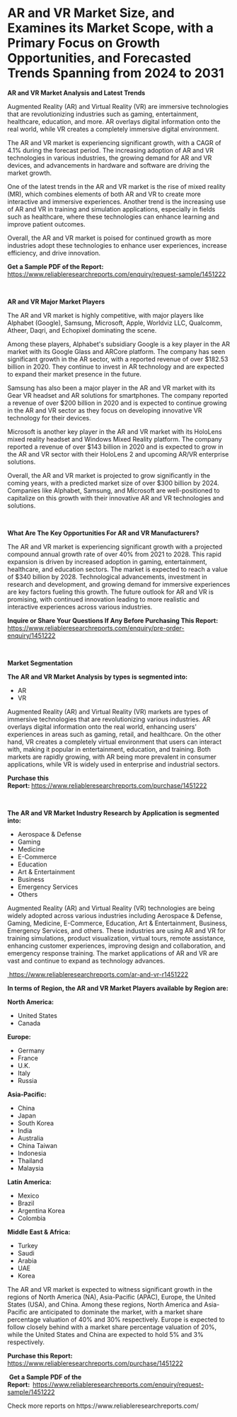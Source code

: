 <p><h1>AR and VR Market Size, and Examines its Market Scope, with a Primary Focus on Growth Opportunities, and Forecasted Trends Spanning from 2024 to 2031</h1></p><p><strong>AR and VR Market Analysis and Latest Trends</strong></p>
<p><p>Augmented Reality (AR) and Virtual Reality (VR) are immersive technologies that are revolutionizing industries such as gaming, entertainment, healthcare, education, and more. AR overlays digital information onto the real world, while VR creates a completely immersive digital environment.</p><p>The AR and VR market is experiencing significant growth, with a CAGR of 4.1% during the forecast period. The increasing adoption of AR and VR technologies in various industries, the growing demand for AR and VR devices, and advancements in hardware and software are driving the market growth.</p><p>One of the latest trends in the AR and VR market is the rise of mixed reality (MR), which combines elements of both AR and VR to create more interactive and immersive experiences. Another trend is the increasing use of AR and VR in training and simulation applications, especially in fields such as healthcare, where these technologies can enhance learning and improve patient outcomes.</p><p>Overall, the AR and VR market is poised for continued growth as more industries adopt these technologies to enhance user experiences, increase efficiency, and drive innovation.</p></p>
<p><strong>Get a Sample PDF of the Report:&nbsp;</strong> <a href="https://www.reliableresearchreports.com/enquiry/request-sample/1451222">https://www.reliableresearchreports.com/enquiry/request-sample/1451222</a></p>
<p>&nbsp;</p>
<p><strong>AR and VR Major Market Players</strong></p>
<p><p>The AR and VR market is highly competitive, with major players like Alphabet (Google), Samsung, Microsoft, Apple, Worldviz LLC, Qualcomm, Atheer, Daqri, and Echopixel dominating the scene. </p><p>Among these players, Alphabet's subsidiary Google is a key player in the AR market with its Google Glass and ARCore platform. The company has seen significant growth in the AR sector, with a reported revenue of over $182.53 billion in 2020. They continue to invest in AR technology and are expected to expand their market presence in the future.</p><p>Samsung has also been a major player in the AR and VR market with its Gear VR headset and AR solutions for smartphones. The company reported a revenue of over $200 billion in 2020 and is expected to continue growing in the AR and VR sector as they focus on developing innovative VR technology for their devices.</p><p>Microsoft is another key player in the AR and VR market with its HoloLens mixed reality headset and Windows Mixed Reality platform. The company reported a revenue of over $143 billion in 2020 and is expected to grow in the AR and VR sector with their HoloLens 2 and upcoming AR/VR enterprise solutions.</p><p>Overall, the AR and VR market is projected to grow significantly in the coming years, with a predicted market size of over $300 billion by 2024. Companies like Alphabet, Samsung, and Microsoft are well-positioned to capitalize on this growth with their innovative AR and VR technologies and solutions.</p></p>
<p>&nbsp;</p>
<p><strong>What Are The Key Opportunities For AR and VR Manufacturers?</strong></p>
<p><p>The AR and VR market is experiencing significant growth with a projected compound annual growth rate of over 40% from 2021 to 2028. This rapid expansion is driven by increased adoption in gaming, entertainment, healthcare, and education sectors. The market is expected to reach a value of $340 billion by 2028. Technological advancements, investment in research and development, and growing demand for immersive experiences are key factors fueling this growth. The future outlook for AR and VR is promising, with continued innovation leading to more realistic and interactive experiences across various industries.</p></p>
<p><strong>Inquire or Share Your Questions If Any Before Purchasing This Report:</strong> <a href="https://www.reliableresearchreports.com/enquiry/pre-order-enquiry/1451222">https://www.reliableresearchreports.com/enquiry/pre-order-enquiry/1451222</a></p>
<p>&nbsp;</p>
<p><strong>Market Segmentation</strong></p>
<p><strong>The AR and VR Market Analysis by types is segmented into:</strong></p>
<p><ul><li>AR</li><li>VR</li></ul></p>
<p><p>Augmented Reality (AR) and Virtual Reality (VR) markets are types of immersive technologies that are revolutionizing various industries. AR overlays digital information onto the real world, enhancing users' experiences in areas such as gaming, retail, and healthcare. On the other hand, VR creates a completely virtual environment that users can interact with, making it popular in entertainment, education, and training. Both markets are rapidly growing, with AR being more prevalent in consumer applications, while VR is widely used in enterprise and industrial sectors.</p></p>
<p><strong>Purchase this Report:&nbsp;</strong><a href="https://www.reliableresearchreports.com/purchase/1451222">https://www.reliableresearchreports.com/purchase/1451222</a></p>
<p>&nbsp;</p>
<p><strong>The AR and VR Market Industry Research by Application is segmented into:</strong></p>
<p><ul><li>Aerospace & Defense</li><li>Gaming</li><li>Medicine</li><li>E-Commerce</li><li>Education</li><li>Art & Entertainment</li><li>Business</li><li>Emergency Services</li><li>Others</li></ul></p>
<p><p>Augmented Reality (AR) and Virtual Reality (VR) technologies are being widely adopted across various industries including Aerospace & Defense, Gaming, Medicine, E-Commerce, Education, Art & Entertainment, Business, Emergency Services, and others. These industries are using AR and VR for training simulations, product visualization, virtual tours, remote assistance, enhancing customer experiences, improving design and collaboration, and emergency response training. The market applications of AR and VR are vast and continue to expand as technology advances.</p></p>
<p><a href="https://www.reliableresearchreports.com/ar-and-vr-r1451222">&nbsp;https://www.reliableresearchreports.com/ar-and-vr-r1451222</a></p>
<p><strong>In terms of Region, the AR and VR Market Players available by Region are:</strong></p>
<p>
    <p> <strong> North America: </strong>
        <ul>
            <li>United States</li>
            <li>Canada</li>
        </ul>
        </p> 
    <p> <strong> Europe: </strong>
        <ul>
            <li>Germany</li>
            <li>France</li>
            <li>U.K.</li>
            <li>Italy</li>
            <li>Russia</li>
        </ul>
        </p> 
    <p> <strong> Asia-Pacific: </strong>
        <ul>
            <li>China</li>
            <li>Japan</li>
            <li>South Korea</li>
            <li>India</li>
            <li>Australia</li>
            <li>China Taiwan</li>
            <li>Indonesia</li>
            <li>Thailand</li>
            <li>Malaysia</li>
        </ul>
        </p> 
    <p> <strong> Latin America: </strong>
        <ul>
            <li>Mexico</li>
            <li>Brazil</li>
            <li>Argentina Korea</li>
            <li>Colombia</li>
        </ul>
        </p> 
    <p> <strong> Middle East & Africa: </strong>
        <ul>
            <li>Turkey</li>
            <li>Saudi</li>
            <li>Arabia</li>
            <li>UAE</li>
            <li>Korea</li>
        </ul>
    </p>
    </p>
<p><p>The AR and VR market is expected to witness significant growth in the regions of North America (NA), Asia-Pacific (APAC), Europe, the United States (USA), and China. Among these regions, North America and Asia-Pacific are anticipated to dominate the market, with a market share percentage valuation of 40% and 30% respectively. Europe is expected to follow closely behind with a market share percentage valuation of 20%, while the United States and China are expected to hold 5% and 3% respectively.</p></p>
<p><strong>Purchase this Report: </strong><a href="https://www.reliableresearchreports.com/purchase/1451222">https://www.reliableresearchreports.com/purchase/1451222</a></p>
<p>&nbsp;<strong>Get a Sample PDF of the Report:&nbsp;&nbsp;</strong><a href="https://www.reliableresearchreports.com/enquiry/request-sample/1451222">https://www.reliableresearchreports.com/enquiry/request-sample/1451222</a></p>
<p><strong></strong></p>
<p>Check more reports on https://www.reliableresearchreports.com/</p>